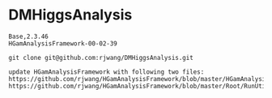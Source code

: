 # DMHiggsAnalysis

	Base,2.3.46
	HGamAnalysisFramework-00-02-39

	git clone git@github.com:rjwang/DMHiggsAnalysis.git

	update HGamAnalysisFramework with following two files:
	https://github.com/rjwang/HGamAnalysisFramework/blob/master/HGamAnalysisFramework/RunUtils.h
	https://github.com/rjwang/HGamAnalysisFramework/blob/master/Root/RunUtils.cxx
